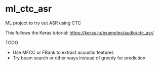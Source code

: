 # ml_ctc_asr
ML project to try out ASR using CTC

This follows the Keras tutorial: https://keras.io/examples/audio/ctc_asr/

TODO
- Use MFCC or FBank to extract acoustic features
- Try beam search or other ways instead of greedy for prediction
